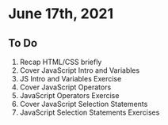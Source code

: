 # June 17th, 2021

## To Do

1. Recap HTML/CSS briefly
2. Cover JavaScript Intro and Variables
3. JS Intro and Variables Exercise
4. Cover JavaScript Operators
5. JavaScript Operators Exercise
6. Cover JavaScript Selection Statements
7. JavaScript Selection Statements Exercises
